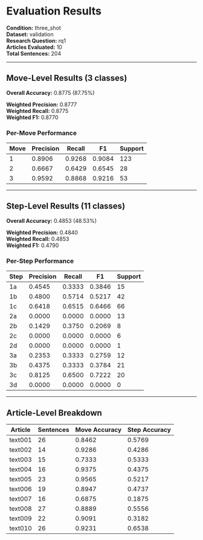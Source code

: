 # Evaluation Results

**Condition:** three_shot  
**Dataset:** validation  
**Research Question:** rq1  
**Articles Evaluated:** 10  
**Total Sentences:** 204  

---

## Move-Level Results (3 classes)

**Overall Accuracy:** 0.8775 (87.75%)  

**Weighted Precision:** 0.8777  
**Weighted Recall:** 0.8775  
**Weighted F1:** 0.8770  

### Per-Move Performance

| Move | Precision | Recall | F1 | Support |
|------|-----------|--------|----|---------|
| 1 | 0.8906 | 0.9268 | 0.9084 | 123 |
| 2 | 0.6667 | 0.6429 | 0.6545 | 28 |
| 3 | 0.9592 | 0.8868 | 0.9216 | 53 |

---

## Step-Level Results (11 classes)

**Overall Accuracy:** 0.4853 (48.53%)  

**Weighted Precision:** 0.4840  
**Weighted Recall:** 0.4853  
**Weighted F1:** 0.4790  

### Per-Step Performance

| Step | Precision | Recall | F1 | Support |
|------|-----------|--------|----|---------|
| 1a | 0.4545 | 0.3333 | 0.3846 | 15 |
| 1b | 0.4800 | 0.5714 | 0.5217 | 42 |
| 1c | 0.6418 | 0.6515 | 0.6466 | 66 |
| 2a | 0.0000 | 0.0000 | 0.0000 | 13 |
| 2b | 0.1429 | 0.3750 | 0.2069 | 8 |
| 2c | 0.0000 | 0.0000 | 0.0000 | 6 |
| 2d | 0.0000 | 0.0000 | 0.0000 | 1 |
| 3a | 0.2353 | 0.3333 | 0.2759 | 12 |
| 3b | 0.4375 | 0.3333 | 0.3784 | 21 |
| 3c | 0.8125 | 0.6500 | 0.7222 | 20 |
| 3d | 0.0000 | 0.0000 | 0.0000 | 0 |

---

## Article-Level Breakdown

| Article | Sentences | Move Accuracy | Step Accuracy |
|---------|-----------|---------------|---------------|
| text001 | 26 | 0.8462 | 0.5769 |
| text002 | 14 | 0.9286 | 0.4286 |
| text003 | 15 | 0.7333 | 0.5333 |
| text004 | 16 | 0.9375 | 0.4375 |
| text005 | 23 | 0.9565 | 0.5217 |
| text006 | 19 | 0.8947 | 0.4737 |
| text007 | 16 | 0.6875 | 0.1875 |
| text008 | 27 | 0.8889 | 0.5556 |
| text009 | 22 | 0.9091 | 0.3182 |
| text010 | 26 | 0.9231 | 0.6538 |
